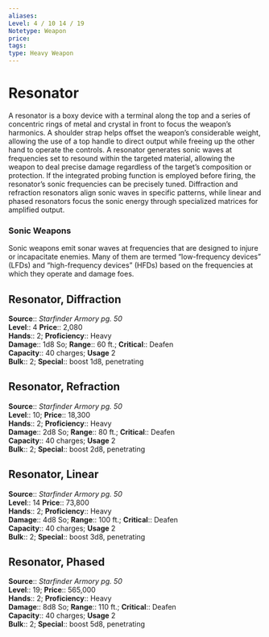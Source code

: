 ```yaml
---
aliases: 
Level: 4 / 10 14 / 19
Notetype: Weapon
price: 
tags: 
type: Heavy Weapon
---
```


# Resonator

A resonator is a boxy device with a terminal along the top and a series of concentric rings of metal and crystal in front to focus the weapon’s harmonics. A shoulder strap helps offset the weapon’s considerable weight, allowing the use of a top handle to direct output while freeing up the other hand to operate the controls. A resonator generates sonic waves at frequencies set to resound within the targeted material, allowing the weapon to deal precise damage regardless of the target’s composition or protection. If the integrated probing function is employed before firing, the resonator’s sonic frequencies can be precisely tuned. Diffraction and refraction resonators align sonic waves in specific patterns, while linear and phased resonators focus the sonic energy through specialized matrices for amplified output.

### Sonic Weapons

Sonic weapons emit sonar waves at frequencies that are designed to injure or incapacitate enemies. Many of them are termed “low-frequency devices” (LFDs) and “high-frequency devices” (HFDs) based on the frequencies at which they operate and damage foes.  

## Resonator, Diffraction

**Source**:: _Starfinder Armory pg. 50_  
**Level**:: 4
**Price**:: 2,080  
**Hands**:: 2;
**Proficiency**:: Heavy  
**Damage**:: 1d8 So; **Range**:: 60 ft.;
**Critical**:: Deafen  
**Capacity**:: 40 charges; **Usage** 2  
**Bulk**:: 2;
**Special**:: boost 1d8, penetrating

## Resonator, Refraction

**Source**:: _Starfinder Armory pg. 50_  
**Level**:: 10;
**Price**:: 18,300  
**Hands**:: 2;
**Proficiency**:: Heavy  
**Damage**:: 2d8 So; **Range**:: 80 ft.;
**Critical**:: Deafen  
**Capacity**:: 40 charges; **Usage** 2  
**Bulk**:: 2;
**Special**:: boost 2d8, penetrating

## Resonator, Linear

**Source**:: _Starfinder Armory pg. 50_  
**Level**:: 14
**Price**:: 73,800  
**Hands**:: 2;
**Proficiency**:: Heavy  
**Damage**:: 4d8 So; **Range**:: 100 ft.;
**Critical**:: Deafen  
**Capacity**:: 40 charges; **Usage** 2  
**Bulk**:: 2;
**Special**:: boost 3d8, penetrating

## Resonator, Phased

**Source**:: _Starfinder Armory pg. 50_  
**Level**:: 19;
**Price**:: 565,000  
**Hands**:: 2;
**Proficiency**:: Heavy  
**Damage**:: 8d8 So; **Range**:: 110 ft.;
**Critical**:: Deafen  
**Capacity**:: 40 charges; **Usage** 2  
**Bulk**:: 2;
**Special**:: boost 5d8, penetrating
